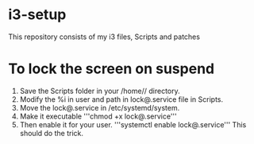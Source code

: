 # i3-setup
This repository consists of my i3 files, Scripts and patches 

# To lock the screen on suspend
  1. Save the Scripts folder in your /home/<username>/ directory.
  2. Modify the %i in user and path in lock@.service file in Scripts. 
  3. Move the lock@.service in /etc/systemd/system.
  4. Make it executable
     '''chmod +x lock@.service'''
  5. Then enable it for your user.
     '''systemctl enable lock@<username>.service'''
  This should do the trick.

  
  
  

  
  

